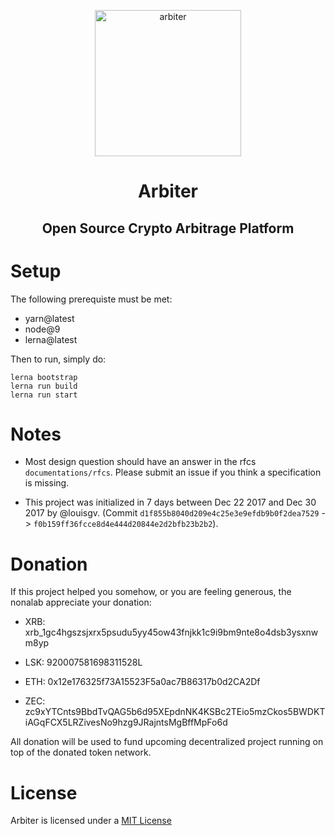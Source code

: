 <p align="center">
  <a href="https://github.com/nonalab/arbiter/">
    <img alt="arbiter" src="https://github.com/nonalab/arbiter/blob/master/icon.png" width="234">
  </a>
</p>

<h1 align="center">
    Arbiter
</h1>

<h2 align="center">
    Open Source Crypto Arbitrage Platform
</h2>

# Setup

The following prerequiste must be met:
- yarn@latest
- node@9
- lerna@latest


Then to run, simply do:

```
lerna bootstrap
lerna run build
lerna run start
```

# Notes

- Most design question should have an answer in the rfcs  `documentations/rfcs`. Please submit an issue if you think a specification is missing.

- This project was initialized in 7 days between Dec 22 2017 and Dec 30 2017 by @louisgv. (Commit `d1f855b8040d209e4c25e3e9efdb9b0f2dea7529` -> `f0b159ff36fcce8d4e444d20844e2d2bfb23b2b2`).

# Donation

If this project helped you somehow, or you are feeling generous, the nonalab appreciate your donation:

- XRB: xrb_1gc4hgszsjxrx5psudu5yy45ow43fnjkk1c9i9bm9nte8o4dsb3ysxnwm8yp

- LSK: 920007581698311528L

- ETH: 0x12e176325f73A15523F5a0ac7B86317b0d2CA2Df

- ZEC: zc9xYTCnts9BbdTvQAG5b6d95XEpdnNK4KSBc2TEio5mzCkos5BWDKTiAGqFCX5LRZivesNo9hzg9JRajntsMgBffMpFo6d

All donation will be used to fund upcoming decentralized project running on top of the donated token network.

# License

Arbiter is licensed under a [MIT License](./LICENSE)
